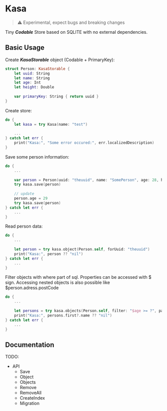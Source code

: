# Kasa

> ⚠ Experimental, expect bugs and breaking changes

Tiny ***Codable*** Store based on SQLITE with no external dependencies.

## Basic Usage

Create ***KasaStorable*** object (Codable + PrimaryKey):

```swift
struct Person: KasaStorable {
    let uuid: String
    let name: String
    let age: Int
    let height: Double
    
    var primaryKey: String { return uuid }
}
```

Create store:

```swift
do {
    let kasa = try Kasa(name: "test")
    
    ...
} catch let err {
    print("Kasa:", "Some error occured:", err.localizedDescription)
}
```

Save some person information:

```swift
do {
    ...
    
    var person = Person(uuid: "theuuid", name: "SomePerson", age: 28, height: 172.3)
    try kasa.save(person)
    
    // update
    person.age = 29
    try kasa.save(person)
} catch let err {
    ...
}
```

Read person data:

```swift
do {
    ...
    
    let person = try kasa.object(Person.self, forUuid: "theuuid")
    print("Kasa:", person ?? "nil")
} catch let err {
    ...
}
```

Filter objects with where part of sql. Properties can be accessed with $ sign. Accessing nested objects is also possible like $person.adress.postCode 

```swift
do {
    ...
    
    let persons = try kasa.objects(Person.self, filter: "$age >= ?", params: [30], limit: 7)
    print("Kasa:", persons.first?.name ?? "nil")
} catch let err {
    ...
}
```


## Documentation
TODO:

- API
    - Save
    - Object
    - Objects
    - Remove
    - RemoveAll
    - CreateIndex
    - Migration
